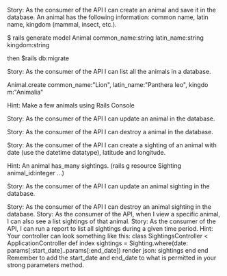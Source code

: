 Story: As the consumer of the API I can create an animal and save it in the database. An animal has the following information: common name, latin name, kingdom (mammal, insect, etc.).

$ rails generate model Animal common_name:string latin_name:string kingdom:string 

then $rails db:migrate

Story: As the consumer of the API I can list all the animals in a database.

Animal.create common_name:"Lion", latin_name:"Panthera leo", kingdo
m:"Animalia"

Hint: Make a few animals using Rails Console

Story: As the consumer of the API I can update an animal in the database.

Story: As the consumer of the API I can destroy a animal in the database.

Story: As the consumer of the API I can create a sighting of an animal with date (use the datetime datatype), latitude and longitude.

Hint: An animal has_many sightings. (rails g resource Sighting animal_id:integer ...)

Story: As the consumer of the API I can update an animal sighting in the database.

Story: As the consumer of the API I can destroy an animal sighting in the database.
Story: As the consumer of the API, when I view a specific animal, I can also see a list sightings of that animal.
Story: As the consumer of the API, I can run a report to list all sightings during a given time period.
Hint: Your controller can look something like this:
class SightingsController < ApplicationController
  def index
    sightings = Sighting.where(date: params[:start_date]..params[:end_date])
    render json: sightings
  end
end
Remember to add the start_date and end_date to what is permitted in your strong parameters method.

